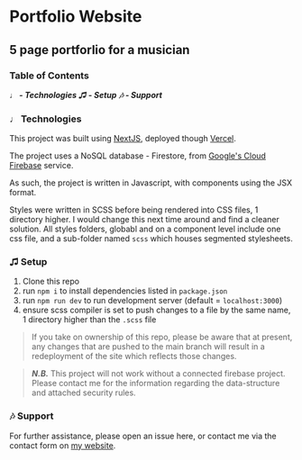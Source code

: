 # Portfolio Website
## 5 page portforlio for a musician

### Table of Contents 
 ***♩ - Technologies***
 ***♫ - Setup***
 ***🎶 - Support***

### ♩ Technologies

This project was built using [NextJS](https://nextjs.org), deployed though [Vercel](https://vercel.com). 

The project uses a NoSQL database - Firestore, from [Google's Cloud Firebase](https://firebase.google.com) service.

As such, the project is written in Javascript, with components using the JSX format.

Styles were written in SCSS before being rendered into CSS files, 1 directory higher. I would change this next time around and find a cleaner solution. All styles folders, globabl and on a component level include one css file, and a sub-folder named `scss` which houses segmented stylesheets.

### ♫ Setup


1. Clone this repo
2. run `npm i` to install dependencies listed in `package.json`
3. run `npm run dev` to run development server (default = `localhost:3000`)
4. ensure scss compiler is set to push changes to a file by the same name, 1 directory higher than the `.scss` file

> If you take on ownership of this repo, please be aware that at present, any changes that are pushed to the main branch will result in a redeployment of the site which reflects those changes.

> ***N.B.*** This project will not work without a connected firebase project. Please contact me for the information regarding the data-structure and attached security rules.

### 🎶 Support
For further assistance, please open an issue here, or contact me via the contact form on [my website](https://wrweb.dev).

